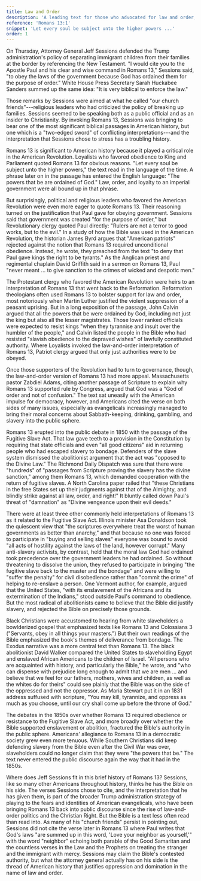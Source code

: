 ```yaml
---
title: Law and Order
description: 'A leading text for those who advocated for law and order, from the Fugitive Slave Act to immigration laws.'
reference: 'Romans 13:1'
snippet: 'Let every soul be subject unto the higher powers ...'
order: 1
---
```


On Thursday, Attorney General Jeff Sessions defended the Trump administration's policy of separating immigrant children from their families at the border by referencing the New Testament. "I would cite you to the Apostle Paul and his clear and wise command in Romans 13," Sessions said, "to obey the laws of the government because God has ordained them for the purpose of order." White House Press Secretary Sarah Huckabee Sanders summed up the same idea: "It is very biblical to enforce the law."

Those remarks by Sessions were aimed at what he called "our church friends"---religious leaders who had criticized the policy of breaking up families. Sessions seemed to be speaking both as a public official and as an insider to Christianity. By invoking Romans 13, Sessions was bringing to bear one of the most significant biblical passages in American history, but one which is a "two-edged sword" of conflicting interpretations---and the interpretation that Sessions chose to stress has a troubling history.

Romans 13 is significant to American history because it played a critical role in the American Revolution. Loyalists who favored obedience to King and Parliament quoted Romans 13 for obvious reasons. "Let every soul be subject unto the higher powers," the text read in the language of the time. A phrase later on in the passage has entered the English language: "The powers that be are ordained of God." Law, order, and loyalty to an imperial government were all bound up in that phrase. 

But surprisingly, political and religious leaders who favored the American Revolution were even more eager to quote Romans 13. Their reasoning turned on the justification that Paul gave for obeying government. Sessions said that government was created "for the purpose of order," but Revolutionary clergy quoted Paul directly: "Rulers are not a terror to good works, but to the evil." In a study of how the Bible was used in the American Revolution, the historian James Byrd argues that "American patriots" rejected against the notion that Romans 13 required unconditional obedience. Instead, he wrote, they preached from the text "to deny that Paul gave kings the right to be tyrants." As the Anglican priest and regimental chaplain David Griffith said in a sermon on Romans 13, Paul "never meant ... to give sanction to the crimes of wicked and despotic men."

The Protestant clergy who favored the American Revolution were heirs to an interpretation of Romans 13 that went back to the Reformation. Reformation theologians often used Romans 13 to bolster support for law and order, most notoriously when Martin Luther justified the violent suppression of a peasant uprising. But in a long exposition of the passage, John Calvin argued that all the powers that be were ordained by God, including not just the king but also all the lesser magistrates. Those lower ranked officials were expected to resist kings "when they tyrannise and insult over the humbler of the people," and Calvin listed the people in the Bible who had resisted "slavish obedience to the depraved wishes" of lawfully constituted authority. Where Loyalists invoked the law-and-order interpretation of Romans 13, Patriot clergy argued that only just authorities were to be obeyed.

Once those supporters of the Revolution had to turn to governance, though, the law-and-order version of Romans 13 had more appeal. Massachusetts pastor Zabdiel Adams, citing another passage of Scripture to explain why Romans 13 supported rule by Congress, argued that God was a "God of order and not of confusion." The text sat uneasily with the American impulse for democracy, however, and Americans cited the verse on both sides of many issues, especially as evangelicals increasingly managed to bring their moral concerns about Sabbath-keeping, drinking, gambling, and slavery into the public sphere.

Romans 13 erupted into the public debate in 1850 with the passage of the Fugitive Slave Act. That law gave teeth to a provision in the Constitution by requiring that state officials and even "all good citizens" aid in returning people who had escaped slavery to bondage. Defenders of the slave system dismissed the abolitionist argument that the act was "opposed to the Divine Law." The Richmond Daily Dispatch was sure that there were "hundreds" of "passages from Scripture proving the slavery has the divine sanction," among them Romans 13, which demanded cooperation with the return of fugitive slaves. A North Carolina paper railed that "these Christians in the free States set up their judgments against that of the Almighty, and blindly strike against all law, order, and right!" It bluntly called down Paul's threat of "damnation" as "Divine vengeance upon their evil deeds."

There were at least three other commonly held interpretations of Romans 13 as it related to the Fugitive Slave Act. Illinois minister Asa Donaldson took the quiescent view that "the scriptures everywhere treat the worst of human governments as better than anarchy," and that because no one was forced to participate in "buying and selling slaves" everyone was bound to avoid "all acts of hostility against the laws of the land, however corrupt." Many anti-slavery activists, by contrast, held that the moral law God had ordained took precedence over the government leaders he had ordained. So without threatening to dissolve the union, they refused to participate in bringing "the fugitive slave back to the master and the bondage" and were willing to "suffer the penalty" for civil disobedience rather than "commit the crime" of helping to re-enslave a person. One Vermont author, for example, argued that the United States, "with its enslavement of the Africans and its extermination of the Indians," stood outside Paul's command to obedience. But the most radical of abolitionists came to believe that the Bible did justify slavery, and rejected the Bible on precisely those grounds.

Black Christians were accustomed to hearing from white slaveholders a bowlderized gospel that emphasized texts like Romans 13 and Colossians 3 ("Servants, obey in all things your masters.") But their own readings of the Bible emphasized the book's themes of deliverance from bondage. The Exodus narrative was a more central text than Romans 13. The black abolitionist David Walker compared the United States to slaveholding Egypt and enslaved African Americans to the children of Israel. "All persons who are acquainted with history, and particularly the Bible," he wrote, and "who can dispense with prejudice long enough to admit that we are men ... and believe that we feel for our fathers, mothers, wives and children, as well as the whites do for theirs" could see plainly that the Bible was on the side of the oppressed and not the oppressor. As Maria Stewart put it in an 1831 address suffused with scripture, "You may kill, tyrannize, and oppress as much as you choose, until our cry shall come up before the throne of God."

The debates in the 1850s over whether Romans 13 required obedience or resistance to the Fugitive Slave Act, and more broadly over whether the Bible supported enslavement or abolition, fractured the Bible's authority in the public sphere. Americans' allegiance to Romans 13 in a democratic society grew even more tenuous. While Southern Christians did keep defending slavery from the Bible even after the Civil War was over, slaveholders could no longer claim that they were "the powers that be." The text never entered the public discourse again the way that it had in the 1850s.

Where does Jeff Sessions fit in this brief history of Romans 13? Sessions, like so many other Americans throughout history, thinks he has the Bible on his side. The verses Sessions chose to cite, and the interpretation that he has given them, is part of the broader Trump administration strategy of playing to the fears and identities of American evangelicals, who have been bringing Romans 13 back into public discourse since the rise of law-and-order politics and the Christian Right. But the Bible is a text less often read than read into. As many of his "church friends" persist in pointing out, Sessions did not cite the verse later in Romans 13 where Paul writes that God's laws "are summed up in this word, 'Love your neighbor as yourself,'" with the word "neighbor" echoing both parable of the Good Samaritan and the countless verses in the Law and the Prophets on treating the stranger and the immigrant with mercy. Sessions may claim the Bible's contested authority, but what the attorney general actually has on his side is the thread of American history that justifies oppression and domination in the name of law and order.
